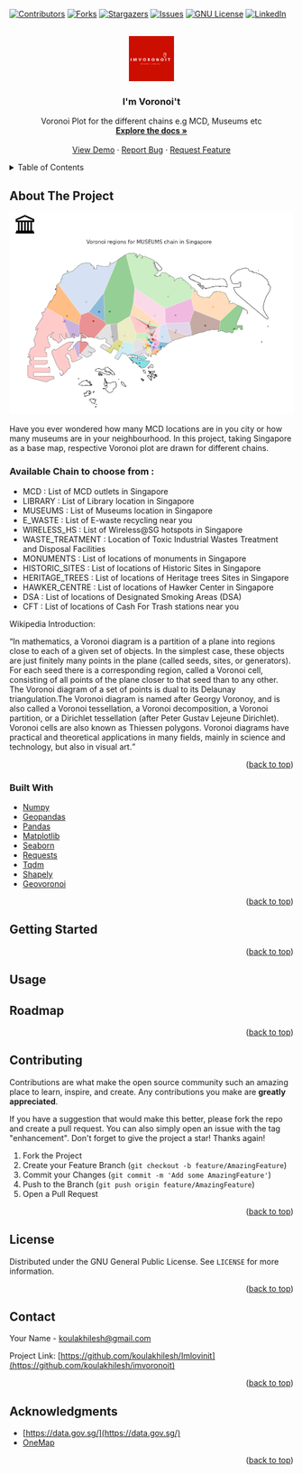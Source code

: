 <div id="top"></div>
<!--
*** Fork from Best-README-Template. If you have a suggestion
https://github.com/othneildrew/Best-README-Template
-->

<!-- PROJECT SHIELDS -->
[![Contributors][contributors-shield]][contributors-url]
[![Forks][forks-shield]][forks-url]
[![Stargazers][stars-shield]][stars-url]
[![Issues][issues-shield]][issues-url]
[![GNU License][license-shield]][license-url]
[![LinkedIn][linkedin-shield]][linkedin-url]



<!-- PROJECT LOGO -->
<br />
<div align="center">
  <a href="https://github.com/koulakhilesh/imvoronoit">
    <img src="images/logo.png" alt="Logo" width="80" height="80">
  </a>

<h3 align="center">I'm Voronoi't</h3>

  <p align="center">
    Voronoi Plot for the different chains e.g MCD, Museums etc
    <br />
    <a href="https://github.com/koulakhilesh/imvoronoit"><strong>Explore the docs »</strong></a>
    <br />
    <br />
    <a href="https://github.com/koulakhilesh/imvoronoit/blob/main/imvoronoit_NB.ipynb">View Demo</a>
    ·
    <a href="https://github.com/koulakhilesh/imvoronoit/issues">Report Bug</a>
    ·
    <a href="https://github.com/koulakhilesh/imvoronoit/issues">Request Feature</a>
  </p>
</div>



<!-- TABLE OF CONTENTS -->
<details>
  <summary>Table of Contents</summary>
  <ol>
    <li>
      <a href="#about-the-project">About The Project</a>
      <ul>
        <li><a href="#built-with">Built With</a></li>
      </ul>
    </li>
    <li>
      <a href="#getting-started">Getting Started</a>
      <ul>
        <li><a href="#prerequisites">Prerequisites</a></li>
        <li><a href="#installation">Installation</a></li>
      </ul>
    </li>
    <li><a href="#usage">Usage</a></li>
    <li><a href="#roadmap">Roadmap</a></li>
    <li><a href="#contributing">Contributing</a></li>
    <li><a href="#license">License</a></li>
    <li><a href="#contact">Contact</a></li>
    <li><a href="#acknowledgments">Acknowledgments</a></li>
  </ol>
</details>



<!-- ABOUT THE PROJECT -->
## About The Project

[![Product Name Screen Shot][product-screenshot]](https://github.com/koulakhilesh/imvoronoit/imlovinit_NB.ipynb)

Have you ever wondered how many MCD locations are in you city or how many museums are in your neighbourhood. In this project, taking Singapore as a base map, respective Voronoi plot are drawn for different chains. 

### Available Chain to choose from  : 
* MCD : List of MCD outlets in Singapore
* LIBRARY : List of Library location in Singapore
* MUSEUMS : List of Museums location in Singapore
* E_WASTE : List of E-waste recycling near you
* WIRELESS_HS : List of Wireless@SG hotspots in Singapore
* WASTE_TREATMENT : Location of Toxic Industrial Wastes Treatment and Disposal Facilities
* MONUMENTS : List of locations of monuments in Singapore
* HISTORIC_SITES : List of locations of Historic Sites in Singapore
* HERITAGE_TREES : List of locations of Heritage trees Sites in Singapore
* HAWKER_CENTRE : List of locations of Hawker Center in Singapore
* DSA : List of locations of Designated Smoking Areas (DSA)
* CFT : List of locations of Cash For Trash stations near you

Wikipedia Introduction:

<q>In mathematics, a Voronoi diagram is a partition of a plane into regions close to each of a given set of objects. In the simplest case, these objects are just finitely many points in the plane (called seeds, sites, or generators). For each seed there is a corresponding region, called a Voronoi cell, consisting of all points of the plane closer to that seed than to any other. The Voronoi diagram of a set of points is dual to its Delaunay triangulation.The Voronoi diagram is named after Georgy Voronoy, and is also called a Voronoi tessellation, a Voronoi decomposition, a Voronoi partition, or a Dirichlet tessellation (after Peter Gustav Lejeune Dirichlet). Voronoi cells are also known as Thiessen polygons. Voronoi diagrams have practical and theoretical applications in many fields, mainly in science and technology, but also in visual art.



<!--Here's a blank template to get started: To avoid retyping too much info. Do a search and replace with your text editor for the following: `github_username`, `repo_name`, `twitter_handle`, `linkedin_username`, `email`, `email_client`, `project_title`, `project_description`
-->

<p align="right">(<a href="#top">back to top</a>)</p>



### Built With

* [Numpy](https://numpy.org/)
* [Geopandas](https://geopandas.org/en/stable/)
* [Pandas](https://pandas.pydata.org/)
* [Matplotlib](https://matplotlib.org/)
* [Seaborn](https://seaborn.pydata.org/)
* [Requests](https://docs.python-requests.org/en/latest/)
* [Tqdm](https://github.com/tqdm/tqdm)
* [Shapely](https://shapely.readthedocs.io/en/stable/manual.html)
* [Geovoronoi](https://pypi.org/project/geovoronoi/)

<p align="right">(<a href="#top">back to top</a>)</p>



<!-- GETTING STARTED -->
## Getting Started
<!--
This is an example of how you may give instructions on setting up your project locally.
To get a local copy up and running follow these simple example steps.

### Prerequisites

This is an example of how to list things you need to use the software and how to install them.
* npm
  ```sh
  npm install npm@latest -g
  ```

### Installation

1. Get a free API Key at [https://example.com](https://example.com)
2. Clone the repo
   ```sh
   git clone https://github.com/github_username/repo_name.git
   ```
3. Install NPM packages
   ```sh
   npm install
   ```
4. Enter your API in `config.js`
   ```js
   const API_KEY = 'ENTER YOUR API';
   ```
-->
<p align="right">(<a href="#top">back to top</a>)</p>



<!-- USAGE EXAMPLES -->
## Usage
<!--
Use this space to show useful examples of how a project can be used. Additional screenshots, code examples and demos work well in this space. You may also link to more resources.

_For more examples, please refer to the [Documentation](https://example.com)_

<p align="right">(<a href="#top">back to top</a>)</p>

-->

<!-- ROADMAP -->
## Roadmap
<!--
- [] Feature 1
- [] Feature 2
- [] Feature 3
    - [] Nested Feature

See the [open issues](https://github.com//koulakhilesh/Imlovinit/issues) for a full list of proposed features (and known issues).
-->
<p align="right">(<a href="#top">back to top</a>)</p>



<!-- CONTRIBUTING -->
## Contributing

Contributions are what make the open source community such an amazing place to learn, inspire, and create. Any contributions you make are **greatly appreciated**.

If you have a suggestion that would make this better, please fork the repo and create a pull request. You can also simply open an issue with the tag "enhancement".
Don't forget to give the project a star! Thanks again!

1. Fork the Project
2. Create your Feature Branch (`git checkout -b feature/AmazingFeature`)
3. Commit your Changes (`git commit -m 'Add some AmazingFeature'`)
4. Push to the Branch (`git push origin feature/AmazingFeature`)
5. Open a Pull Request

<p align="right">(<a href="#top">back to top</a>)</p>



<!-- LICENSE -->
## License

Distributed under the GNU General Public License. See `LICENSE` for more information.

<p align="right">(<a href="#top">back to top</a>)</p>



<!-- CONTACT -->
## Contact

Your Name -  koulakhilesh@gmail.com
<!--
*** [@twitter_handle](https://twitter.com/twitter_handle) -
-->
Project Link: [https://github.com/koulakhilesh/Imlovinit](https://github.com/koulakhilesh/imvoronoit)

<p align="right">(<a href="#top">back to top</a>)</p>



<!-- ACKNOWLEDGMENTS -->
## Acknowledgments

* [https://data.gov.sg/](https://data.gov.sg/)
* [OneMap](https://www.onemap.gov.sg/)


<p align="right">(<a href="#top">back to top</a>)</p>



<!-- MARKDOWN LINKS & IMAGES -->
<!-- https://www.markdownguide.org/basic-syntax/#reference-style-links -->
[contributors-shield]: https://img.shields.io/github/contributors/koulakhilesh/imvoronoit.svg?style=for-the-badge
[contributors-url]: https://github.com/koulakhilesh/imvoronoit/graphs/contributors
[forks-shield]: https://img.shields.io/github/forks/koulakhilesh/imvoronoit.svg?style=for-the-badge
[forks-url]: https://github.com/koulakhilesh/imvoronoit/network/members
[stars-shield]: https://img.shields.io/github/stars/koulakhilesh/imvoronoit.svg?style=for-the-badge
[stars-url]: https://github.comkoulakhilesh/imvoronoit/stargazers
[issues-shield]: https://img.shields.io/github/issues/koulakhilesh/imvoronoit.svg?style=for-the-badge
[issues-url]: https://github.com/koulakhilesh/imvoronoit/issues
[license-shield]: https://img.shields.io/github/license/koulakhilesh/imvoronoit.svg?style=for-the-badge
[license-url]: https://github.com/koulakhilesh/imvoronoit/blob/master/LICENSE.txt
[linkedin-shield]: https://img.shields.io/badge/-LinkedIn-black.svg?style=for-the-badge&logo=linkedin&colorB=555
[linkedin-url]: https://linkedin.com/in/akhilesh-koul
[product-screenshot]: images/screenshot.png
